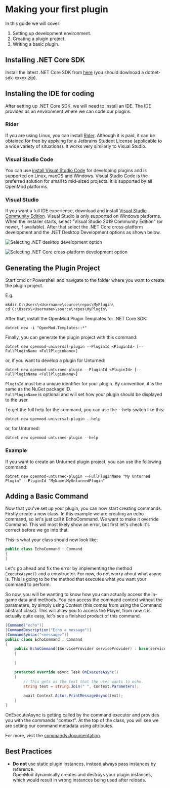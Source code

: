 # Making your first plugin

In this guide we will cover:

1. Setting up development environment.
2. Creating a plugin project.
3. Writing a basic plugin.

## Installing .NET Core SDK
Install the latest .NET Core SDK from [here](https://dotnet.microsoft.com/download/dotnet-core/3.1) (you should dowlnoad a dotnet-sdk-xxxxx.zip).

## Installing the IDE for coding
After setting up .NET Core SDK, we will need to install an IDE. The IDE provides us an environment where we can code our plugins.

### Rider
If you are using Linux, you can install [Rider](https://www.jetbrains.com/rider/). Although it is paid, it can be obtained for free by applying for a Jetbrains Student License (applicable to a wide variety of situations). It works very similarly to Visual Studio.

### Visual Studio Code
You can use [install Visual Studio Code](https://code.visualstudio.com/) for developing plugins and is supported on Linux, macOS and Windows. Visual Studio Code is the preferred solution for small to mid-sized projects. It is supported by all OpenMod platforms.

### Visual Studio
If you want a full IDE experience, download and install [Visual Studio Community Edition](https://visualstudio.microsoft.com/vs/community/). Visual Studio is only supported on Windows platforms. When the installer starts, select "Visual Studio 2019 Community Edition" (or newer, if available). After that select the .NET Core cross-platform development and the .NET Desktop Development options as shown below. 

![Selecting .NET desktop development option](https://docs.microsoft.com/en-us/visualstudio/install/media/vs2017-modify-workloads.png?view=vs-2017g)

![Selecting .NET Core cross-platform development option](https://static.packt-cdn.com/products/9781787281905/graphics/image_05_002.png)

## Generating the Plugin Project
Start cmd or Powershell and navigate to the folder where you want to create the plugin project.

E.g.
```
mkdir C:\Users\<Username>\source\repos\MyPlugin\
cd C:\Users\<Username>\source\repos\MyPlugin\
``` 

After that, install the OpenMod Plugin Templates for .NET Core SDK:
```
dotnet new -i "OpenMod.Templates::*"
```

Finally, you can generate the plugin project with this command:  
```
dotnet new openmod-universal-plugin --PluginId <PluginId> [--FullPluginName <FullPluginName>]
```

or, if you want to develop a plugin for Unturned:  
```
dotnet new openmod-unturned-plugin --PluginId <PluginId> [--FullPluginName <FullPluginName>]
```

`PluginId` must be a unique identifier for your plugin. By convention, it is the same as the NuGet package ID.  
`FullPluginName` is optional and will set how your plugin should be displayed to the user.

To get the full help for the command, you can use the --help switch like this:  
```
dotnet new openmod-universal-plugin --help
``` 

or, for Unturned:  
```
dotnet new openmod-unturned-plugin --help
``` 

### Example
If you want to create an Unturned plugin project, you can use the following command:
```
dotnet new openmod-unturned-plugin --FullPluginName "My Unturned Plugin" --PluginId "MyName.MyUnturnedPlugin"
```

## Adding a Basic Command
Now that you've set up your plugin, you can now start creating commands. Firstly create a new class. In this example we are creating an echo command, so let's just call it EchoCommand. We want to make it override Command. This will most likely show an error, but first let's check it's correct before we go into that.

This is what your class should now look like:

```c#
public class EchoCommand : Command
{
}
```

Let's go ahead and fix the error by implementing the method `ExecuteAsync()` and a constructor. For now, do not worry about what async is. This is going to be the method that executes what you want your command to perform.

So now, you will be wanting to know how you can actually access the in-game data and methods. You can access the command context without the parameters, by simply using Context (this comes from using the Command abstract class).
This will allow you to access the Player, from now it is actually quite easy, let's see a finished product of this command.

```c#
[Command("echo")]
[CommandDescription("Echo a message")]
[CommandSyntax("<message>")]
public class EchoCommand : Command
{
    public EchoCommand(IServiceProvider serviceProvider) : base(serviceProvider)
    {
            
    }

    protected override async Task OnExecuteAsync()
    {
        // This gets us the text that the user wants to echo.
        string text = string.Join(" ", Context.Parameters);
            
        await Context.Actor.PrintMessageAsync(text);
    }
}
```

OnExecuteAsync is getting called by the command executor and provides you with the commands "context". At the top of the class, you will see we are setting our command metadata using attributes.

For more, visit the [commands documentation](../commands.md).

## Best Practices
* **Do not** use static plugin instances, instead always pass instances by reference.  
OpenMod dynamically creates and destroys your plugin instances, which would result in wrong instances being used after reloads.
